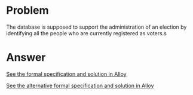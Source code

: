 # Problem
The database is supposed to support the administration of an election by identifying all the people who are currently registered as voters.s

# Answer
[See the formal specification and solution in Alloy](election-database.als) 

[See the alternative formal specification and solution in Alloy](alternative-election-database.als)